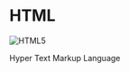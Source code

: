 # HTML
![HTML5](https://img.shields.io/badge/html5-%23E34F26.svg?style=for-the-badge&logo=html5&logoColor=white)

Hyper Text Markup Language

